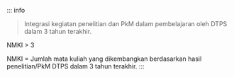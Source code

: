::: info

> Integrasi kegiatan penelitian dan PkM dalam pembelajaran oleh DTPS dalam 3 tahun terakhir.

NMKI > 3

NMKI = Jumlah mata kuliah yang dikembangkan berdasarkan hasil penelitian/PkM DTPS dalam 3 tahun terakhir.
:::
